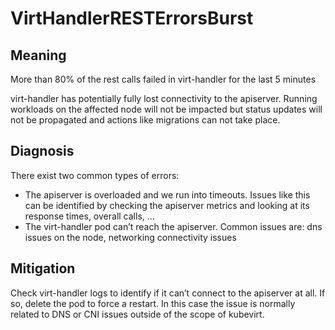 # VirtHandlerRESTErrorsBurst

## Meaning

More than 80% of the rest calls failed in virt-handler for the last 5 minutes

virt-handler has potentially fully lost connectivity to the apiserver. Running workloads on the affected node will not be impacted but status updates will not be propagated and actions like migrations can not take place.

## Diagnosis

There exist two common types of errors:
- The apiserver is overloaded and we run into timeouts. Issues like this can be identified by checking the apiserver metrics and looking at its response times, overall calls, …
- The virt-handler pod can’t reach the apiserver. Common issues are: dns issues on the node, networking connectivity issues

## Mitigation

Check virt-handler logs to identify if it can’t connect to the apiserver at all. If so, delete the pod to force a restart. In this case the issue is normally related to DNS or CNI issues outside of the scope of kubevirt.
